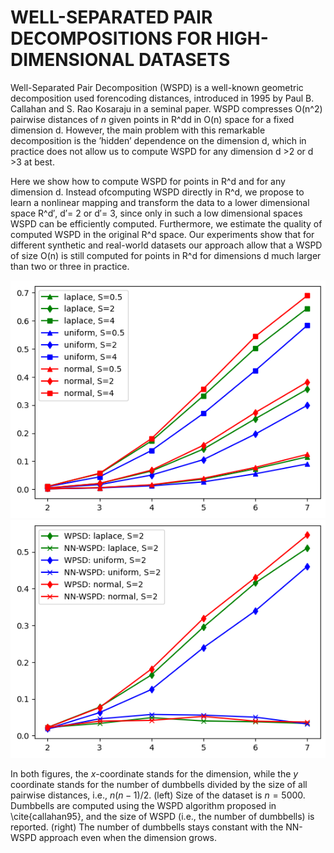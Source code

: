 # WELL-SEPARATED PAIR  DECOMPOSITIONS FOR HIGH-DIMENSIONAL DATASETS
Well-Separated Pair Decomposition (WSPD) is a well-known geometric decomposition used forencoding distances,  introduced in 1995 by Paul B. Callahan and S. Rao Kosaraju in a seminal paper.  WSPD compresses O(n^2) pairwise distances of $n$ given points in R^dd in O(n) space for a fixed dimension d. However, the main problem with this remarkable decomposition is the ’hidden’ dependence on the dimension d, which in practice does not allow us to compute WSPD for any dimension d >2 or d >3 at best. 

Here we show how to compute WSPD for points in R^d and for any dimension d. Instead ofcomputing WSPD directly in R^d, we propose to learn a nonlinear mapping and transform the data to a lower dimensional space R^d′, d′= 2 or d′= 3, since only in such a low dimensional spaces WSPD can be efficiently computed. Furthermore, we estimate the quality of computed WSPD in the original R^d space. Our experiments show that for different synthetic and real-world datasets our approach allow that a WSPD of size O(n) is still computed for points in R^d for dimensions d much larger than two or three in practice.

![fdsaf fd af asfd saalt text](https://github.com/dmatijev/high_dim_wspd/blob/main/wspd_dumbells.png?raw=true)
![alt text](https://github.com/dmatijev/high_dim_wspd/blob/main/wspd_vs_nnwspd.png?raw=true)

In both figures, the $x$-coordinate stands for the dimension, while the $y$ coordinate stands for the number of dumbbells divided by the size of all pairwise distances, i.e., $n(n-1)/2$. (left) Size of the dataset is $n = 5000$. Dumbbells 
  are computed using the WSPD algorithm proposed in \cite{callahan95}, and the 
  size of WSPD (i.e., the number of dumbbells) is reported. 
  (right) The number of dumbbells stays constant with the NN-WSPD approach even when the dimension grows. 

